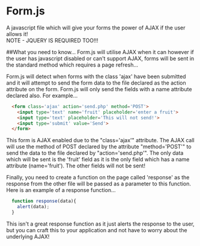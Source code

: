 # Form.js
A javascript file which will give your forms the power of AJAX if the user allows it!<br>
NOTE - JQUERY IS REQUIRED TOO!!!

##What you need to know...
Form.js will utilise AJAX when it can however if the user has javascript disabled or can't support AJAX, forms will be sent in the standard method which requires a page refresh...

Form.js will detect when forms with the class 'ajax' have been submitted and it will attempt to send the form data to the file declared as the action attribute on the form. Form.js will only send the fields with a name attribute declared also. For example...

```html
  <form class='ajax' action='send.php' method='POST'>
    <input type='text' name='fruit' placeholder='enter a fruit'>
    <input type='text' placeholder='This will not send!'>
    <input type='submit' value='Send'>
  </form>
```

This form is AJAX enabled due to the "class='ajax'" attribute. The AJAX call will use the method of POST declared by the attribute "method='POST'" to send the data to the file declared by "action='send.php'". The only data which will be sent is the 'fruit' field as it is the only field which has a name attribute (name='fruit'). The other fields will not be sent!

Finally, you need to create a function on the page called 'response' as the response from the other file will be passed as a parameter to this function. Here is an example of a response function...

``` javascript
  function response(data){
    alert(data);
  }
```

This isn't a great response function as it just alerts the response to the user, but you can craft this to your application and not have to worry about the underlying AJAX!

